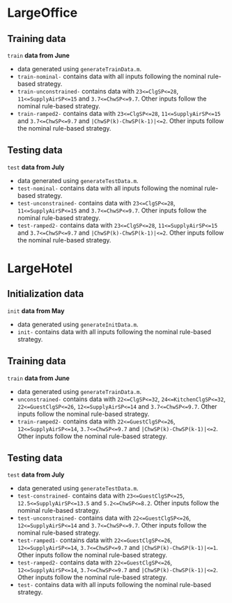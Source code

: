 # LargeOffice

## Training data ##

`train` **data from June**

* data generated using `generateTrainData.m`.
* `train-nominal-` contains data with all inputs following the nominal rule-based strategy.
* `train-unconstrained-` contains data with `23<=ClgSP<=28`, `11<=SupplyAirSP<=15` and `3.7<=ChwSP<=9.7`. Other inputs follow the nominal rule-based strategy.
* `train-ramped2-` contains data with `23<=ClgSP<=28`, `11<=SupplyAirSP<=15` and `3.7<=ChwSP<=9.7` and `|ChwSP(k)-ChwSP(k-1)|<=2`. Other inputs follow the nominal rule-based strategy.

## Testing data ##

`test` **data from July**

* data generated using `generateTestData.m`.
* `test-nominal-` contains data with all inputs following the nominal rule-based strategy.
* `test-unconstrained-` contains data with `23<=ClgSP<=28`, `11<=SupplyAirSP<=15` and `3.7<=ChwSP<=9.7`. Other inputs follow the nominal rule-based strategy.
* `test-ramped2-` contains data with `23<=ClgSP<=28`, `11<=SupplyAirSP<=15` and `3.7<=ChwSP<=9.7` and `|ChwSP(k)-ChwSP(k-1)|<=2`. Other inputs follow the nominal rule-based strategy.


# LargeHotel

## Initialization data ##

`init` **data from May**

* data generated using `generateInitData.m`.
* `init-` contains data with all inputs following the nominal rule-based strategy.

## Training data ##

`train` **data from June**

* data generated using `generateTrainData.m`.
* `unconstrained-` contains data with `22<=ClgSP<=32`, `24<=KitchenClgSP<=32`, `22<=GuestClgSP<=26`, `12<=SupplyAirSP<=14` and `3.7<=ChwSP<=9.7`. Other inputs follow the nominal rule-based strategy.
* `train-ramped2-` contains data with `22<=GuestClgSP<=26`, `12<=SupplyAirSP<=14`, `3.7<=ChwSP<=9.7` and `|ChwSP(k)-ChwSP(k-1)|<=2`. Other inputs follow the nominal rule-based strategy.

## Testing data ##

`test` **data from July**

* data generated using `generateTestData.m`.
* `test-constrained-` contains data with `23<=GuestClgSP<=25`, `12.5<=SupplyAirSP<=13.5` and `5.2<=ChwSP<=8.2`. Other inputs follow the nominal rule-based strategy.
* `test-unconstrained-` contains data with `22<=GuestClgSP<=26`, `12<=SupplyAirSP<=14` and `3.7<=ChwSP<=9.7`. Other inputs follow the nominal rule-based strategy.
* `test-ramped1-` contains data with `22<=GuestClgSP<=26`, `12<=SupplyAirSP<=14`, `3.7<=ChwSP<=9.7` and `|ChwSP(k)-ChwSP(k-1)|<=1`. Other inputs follow the nominal rule-based strategy.
* `test-ramped2-` contains data with `22<=GuestClgSP<=26`, `12<=SupplyAirSP<=14`, `3.7<=ChwSP<=9.7` and `|ChwSP(k)-ChwSP(k-1)|<=2`. Other inputs follow the nominal rule-based strategy.
* `test-` contains data with all inputs following the nominal rule-based strategy.

